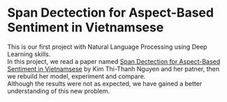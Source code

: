 # Span Dectection for Aspect-Based Sentiment in Vietnamsese
This is our first project with Natural Language Processing using Deep Learning skills.\
In this project, we read a paper named [Span Dectection for Aspect-Based Sentiment in Vietnamsese](https://arxiv.org/abs/2110.07833) by Kim Thi-Thanh Nguyen and her patner, then we rebuild her model, experiment and compare.\
Although the results were not as expected, we have gained a better understanding of this new problem.
